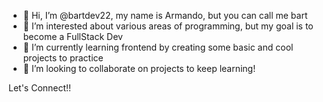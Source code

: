 - 👋 Hi, I’m @bartdev22, my name is Armando, but you can call me bart
- 👀 I’m interested about various areas of programming, but my goal is to become a FullStack Dev
- 🌱 I’m currently learning frontend by creating some basic and cool projects to practice
- 💞️ I’m looking to collaborate on projects to keep learning!

Let's Connect!!

